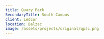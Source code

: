 ```yaml
---
title: Quary Park
SecondaryTitle: South Campus
client: Ledcor
location: Balzac
image: /assets/projects/original/qpsc.png
---
```

